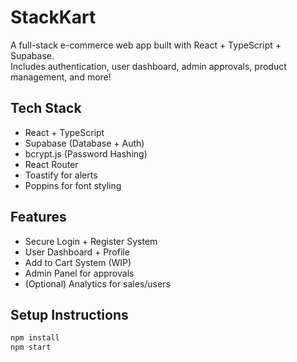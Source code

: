 # StackKart 

A full-stack e-commerce web app built with React + TypeScript + Supabase.  
Includes authentication, user dashboard, admin approvals, product management, and more!

## Tech Stack
- React + TypeScript
- Supabase (Database + Auth)
- bcrypt.js (Password Hashing)
- React Router
- Toastify for alerts
- Poppins for font styling 

## Features
-  Secure Login + Register System
-  User Dashboard + Profile
-  Add to Cart System (WIP)
-  Admin Panel for approvals
-  (Optional) Analytics for sales/users

## Setup Instructions
```bash
npm install
npm start
